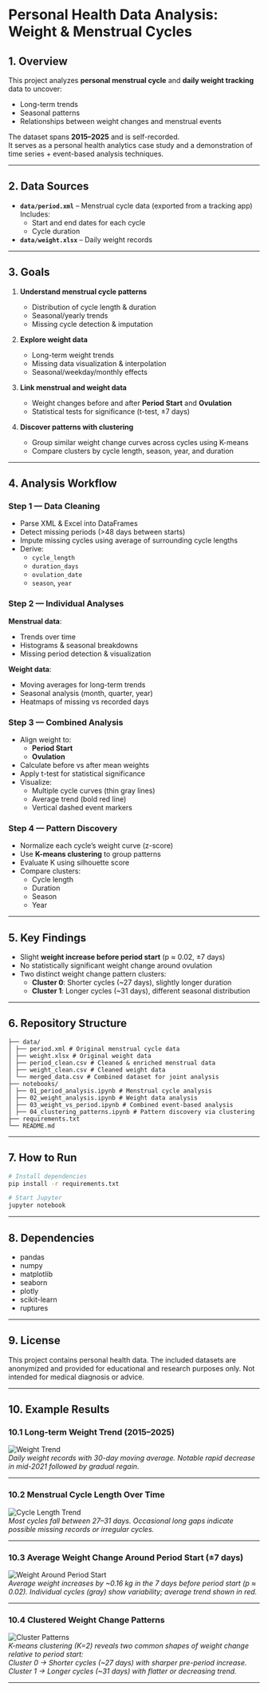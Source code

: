 # Personal Health Data Analysis: Weight & Menstrual Cycles

## 1. Overview
This project analyzes **personal menstrual cycle** and **daily weight tracking** data to uncover:
- Long-term trends
- Seasonal patterns
- Relationships between weight changes and menstrual events

The dataset spans **2015–2025** and is self-recorded.  
It serves as a personal health analytics case study and a demonstration of time series + event-based analysis techniques.

---

## 2. Data Sources
- **`data/period.xml`** – Menstrual cycle data (exported from a tracking app)  
  Includes:
  - Start and end dates for each cycle
  - Cycle duration
- **`data/weight.xlsx`** – Daily weight records

---

## 3. Goals
1. **Understand menstrual cycle patterns**  
   - Distribution of cycle length & duration  
   - Seasonal/yearly trends  
   - Missing cycle detection & imputation  

2. **Explore weight data**  
   - Long-term weight trends  
   - Missing data visualization & interpolation  
   - Seasonal/weekday/monthly effects  

3. **Link menstrual and weight data**  
   - Weight changes before and after **Period Start** and **Ovulation**  
   - Statistical tests for significance (t-test, ±7 days)  

4. **Discover patterns with clustering**  
   - Group similar weight change curves across cycles using K-means  
   - Compare clusters by cycle length, season, year, and duration  

---

## 4. Analysis Workflow
### Step 1 — Data Cleaning
- Parse XML & Excel into DataFrames
- Detect missing periods (>48 days between starts)
- Impute missing cycles using average of surrounding cycle lengths
- Derive:
  - `cycle_length`
  - `duration_days`
  - `ovulation_date`
  - `season`, `year`

### Step 2 — Individual Analyses
**Menstrual data**:
- Trends over time  
- Histograms & seasonal breakdowns  
- Missing period detection & visualization  

**Weight data**:
- Moving averages for long-term trends  
- Seasonal analysis (month, quarter, year)  
- Heatmaps of missing vs recorded days  

### Step 3 — Combined Analysis
- Align weight to:
  - **Period Start**
  - **Ovulation**
- Calculate before vs after mean weights  
- Apply t-test for statistical significance  
- Visualize:
  - Multiple cycle curves (thin gray lines)
  - Average trend (bold red line)
  - Vertical dashed event markers

### Step 4 — Pattern Discovery
- Normalize each cycle’s weight curve (z-score)
- Use **K-means clustering** to group patterns
- Evaluate K using silhouette score
- Compare clusters:
  - Cycle length
  - Duration
  - Season
  - Year

---

## 5. Key Findings
- Slight **weight increase before period start** (p ≈ 0.02, ±7 days)
- No statistically significant weight change around ovulation
- Two distinct weight change pattern clusters:
  - **Cluster 0**: Shorter cycles (~27 days), slightly longer duration  
  - **Cluster 1**: Longer cycles (~31 days), different seasonal distribution

---

## 6. Repository Structure
 ```
├── data/
│ ├── period.xml # Original menstrual cycle data
│ ├── weight.xlsx # Original weight data
│ ├── period_clean.csv # Cleaned & enriched menstrual data
│ ├── weight_clean.csv # Cleaned weight data
│ └── merged_data.csv # Combined dataset for joint analysis
├── notebooks/
│ ├── 01_period_analysis.ipynb # Menstrual cycle analysis
│ ├── 02_weight_analysis.ipynb # Weight data analysis
│ ├── 03_weight_vs_period.ipynb # Combined event-based analysis
│ ├── 04_clustering_patterns.ipynb # Pattern discovery via clustering
├── requirements.txt
└── README.md

 ```

---

## 7. How to Run
```bash
# Install dependencies
pip install -r requirements.txt

# Start Jupyter
jupyter notebook
 ```

---

## 8. Dependencies
- pandas
- numpy
- matplotlib
- seaborn
- plotly
- scikit-learn
- ruptures

---

## 9. License
This project contains personal health data.
The included datasets are anonymized and provided for educational and research purposes only.
Not intended for medical diagnosis or advice.

---

## 10. Example Results

### 10.1 Long-term Weight Trend (2015–2025)
![Weight Trend](images/weight_trend.png)  
*Daily weight records with 30-day moving average. Notable rapid decrease in mid-2021 followed by gradual regain.*

---

### 10.2 Menstrual Cycle Length Over Time
![Cycle Length Trend](images/cycle_length_trend.png)  
*Most cycles fall between 27–31 days. Occasional long gaps indicate possible missing records or irregular cycles.*

---

### 10.3 Average Weight Change Around Period Start (±7 days)
![Weight Around Period Start](images/weight_period_start.png)  
*Average weight increases by ~0.16 kg in the 7 days before period start (p ≈ 0.02). Individual cycles (gray) show variability; average trend shown in red.*

---

### 10.4 Clustered Weight Change Patterns
![Cluster Patterns](images/cluster_patterns.png)  
*K-means clustering (K=2) reveals two common shapes of weight change relative to period start:  
Cluster 0 → Shorter cycles (~27 days) with sharper pre-period increase.  
Cluster 1 → Longer cycles (~31 days) with flatter or decreasing trend.*

---
